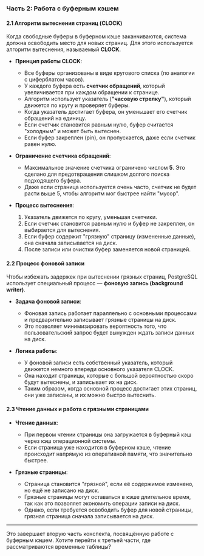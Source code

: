 ### Часть 2: Работа с буферным кэшем

#### 2.1 Алгоритм вытеснения страниц (CLOCK)
Когда свободные буферы в буферном кэше заканчиваются, система должна освободить место для новых страниц. Для этого используется алгоритм вытеснения, называемый **CLOCK**.

- **Принцип работы CLOCK**:
  - Все буферы организованы в виде кругового списка (по аналогии с циферблатом часов).
  - У каждого буфера есть **счетчик обращений**, который увеличивается при каждом обращении к странице.
  - Алгоритм использует указатель (**"часовую стрелку"**), который движется по кругу и проверяет буферы.
  - Когда указатель достигает буфера, он уменьшает его счетчик обращений на единицу.
  - Если счетчик становится равным нулю, буфер считается "холодным" и может быть вытеснен.
  - Если буфер закреплен (pin), он пропускается, даже если счетчик равен нулю.

- **Ограничение счетчика обращений**:
  - Максимальное значение счетчика ограничено числом **5**. Это сделано для предотвращения слишком долгого поиска подходящего буфера.
  - Даже если страница используется очень часто, счетчик не будет расти выше 5, чтобы алгоритм мог быстрее найти "мусор".

- **Процесс вытеснения**:
  1. Указатель движется по кругу, уменьшая счетчики.
  2. Если счетчик становится равным нулю и буфер не закреплен, он выбирается для вытеснения.
  3. Если буфер содержит "грязную" страницу (измененные данные), она сначала записывается на диск.
  4. После записи или очистки буфер заменяется новой страницей.

#### 2.2 Процесс фоновой записи
Чтобы избежать задержек при вытеснении грязных страниц, PostgreSQL использует специальный процесс — **фоновую запись (background writer)**.

- **Задача фоновой записи**:
  - Фоновая запись работает параллельно с основными процессами и предварительно записывает грязные страницы на диск.
  - Это позволяет минимизировать вероятность того, что пользовательский запрос будет вынужден ждать записи данных на диск.

- **Логика работы**:
  - У фоновой записи есть собственный указатель, который движется немного впереди основного указателя CLOCK.
  - Она находит страницы, которые с большой вероятностью скоро будут вытеснены, и записывает их на диск.
  - Таким образом, когда основной процесс достигает этих страниц, они уже записаны, и их можно быстро вытеснить.

#### 2.3 Чтение данных и работа с грязными страницами
- **Чтение данных**:
  - При первом чтении страницы она загружается в буферный кэш через кэш операционной системы.
  - Если страница уже находится в буферном кэше, чтение происходит напрямую из оперативной памяти, что значительно быстрее.

- **Грязные страницы**:
  - Страница становится "грязной", если её содержимое изменено, но ещё не записано на диск.
  - Грязные страницы могут оставаться в кэше длительное время, так как это позволяет экономить операции записи на диск.
  - Однако, если требуется освободить буфер для новой страницы, грязная страница сначала записывается на диск.

---

Это завершает вторую часть конспекта, посвящённую работе с буферным кэшем. Хотите перейти к третьей части, где рассматриваются временные таблицы?